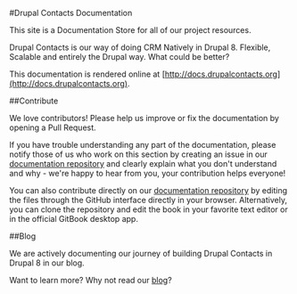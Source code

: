 #Drupal Contacts Documentation

This site is a Documentation Store for all of our project resources.

Drupal Contacts is our way of doing CRM Natively in Drupal 8. Flexible, Scalable and entirely the Drupal way. What could be better?

This documentation is rendered online at [http://docs.drupalcontacts.org](http://docs.drupalcontacts.org).

##Contribute

We love contributors! Please help us improve or fix the documentation by opening a Pull Request.

If you have trouble understanding any part of the documentation, please notify those of us who work on this section by creating an issue in our [documentation repository](https://github.com/yanniboi/contacts-docs) and clearly explain what you don't understand and why - we're happy to hear from you, your contribution helps everyone!

You can also contribute directly on our [documentation repository](https://github.com/yanniboi/contacts-docs) by editing the files through the GitHub interface directly in your browser. Alternatively, you can clone the repository and edit the book in your favorite text editor or in the official GitBook desktop app.


##Blog

We are actively documenting our journey of building Drupal Contacts in Drupal 8 in our blog.

Want to learn more? Why not read our [blog](http://blog.freelygive.org.uk)?